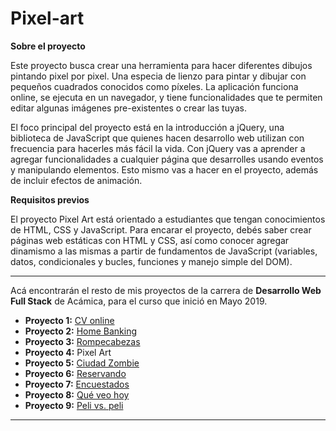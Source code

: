 # Pixel-art

__Sobre el proyecto__

Este proyecto busca crear una herramienta para hacer diferentes dibujos pintando pixel por pixel. Una especia de lienzo para pintar y dibujar con pequeños cuadrados conocidos como píxeles. La aplicación funciona online, se ejecuta en un navegador, y tiene funcionalidades que te permiten editar algunas imágenes pre-existentes o crear las tuyas.

El foco principal del proyecto está en la introducción a jQuery, una biblioteca de JavaScript que quienes hacen desarrollo web utilizan con frecuencia para hacerles más fácil la vida. Con jQuery vas a aprender a agregar funcionalidades a cualquier página que desarrolles usando eventos y manipulando elementos. Esto mismo vas a hacer en el proyecto, además de incluir efectos de animación.

__Requisitos previos__

El proyecto Pixel Art está orientado a estudiantes que tengan conocimientos de HTML, CSS y JavaScript. Para encarar el proyecto, debés saber crear páginas web estáticas con HTML y CSS, así como conocer agregar dinamismo a las mismas a partir de fundamentos de JavaScript (variables, datos, condicionales y bucles, funciones y manejo simple del DOM).

***

Acá encontrarán el resto de mis proyectos de la carrera de __Desarrollo Web Full Stack__ de Acámica, para el curso que inició en Mayo 2019.

* __Proyecto 1:__ [CV online](https://github.com/woodlandspirit/CV_online)
* __Proyecto 2:__ [Home Banking](https://github.com/woodlandspirit/Home_Banking)
* __Proyecto 3:__ [Rompecabezas](https://github.com/woodlandspirit/Rompecabezas)
* __Proyecto 4:__ Pixel Art
* __Proyecto 5:__ [Ciudad Zombie](https://github.com/woodlandspirit/Ciudad_Zombie)
* __Proyecto 6:__ [Reservando](https://github.com/woodlandspirit/Reservando)
* __Proyecto 7:__ [Encuestados](https://github.com/woodlandspirit/Encuestados)
* __Proyecto 8:__ [Qué veo hoy](https://github.com/woodlandspirit/Que_veo_hoy)
* __Proyecto 9:__ [Peli vs. peli](https://github.com/woodlandspirit/Peli-VS-Peli)

***